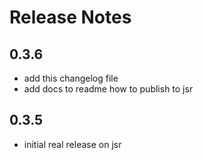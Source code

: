 # Release Notes

## 0.3.6

* add this changelog file
* add docs to readme how to publish to jsr

## 0.3.5

* initial real release on jsr
